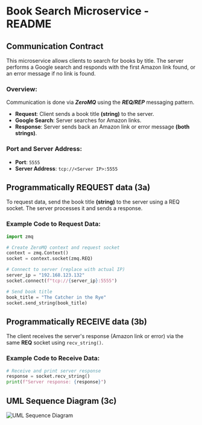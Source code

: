 # Book Search Microservice - README

## Communication Contract

This microservice allows clients to search for books by title. The server performs a Google search and responds with the first Amazon link found, or an error message if no link is found.

### Overview:
Communication is done via ***ZeroMQ*** using the ***REQ/REP*** messaging pattern.
- **Request**: Client sends a book title **(string)** to the server.
- **Google Search**: Server searches for Amazon links.
- **Response**: Server sends back an Amazon link or error message **(both strings)**.

### Port and Server Address:
- **Port**: `5555`
- **Server Address**: `tcp://<Server IP>:5555`

## Programmatically REQUEST data (3a)

To request data, send the book title **(string)** to the server using a REQ socket. The server processes it and sends a response.

### Example Code to Request Data:

```python
import zmq

# Create ZeroMQ context and request socket
context = zmq.Context()
socket = context.socket(zmq.REQ)

# Connect to server (replace with actual IP)
server_ip = "192.168.123.132"  
socket.connect(f"tcp://{server_ip}:5555")

# Send book title
book_title = "The Catcher in the Rye"
socket.send_string(book_title)
```
## Programmatically RECEIVE data (3b)

The client receives the server's response (Amazon link or error) via the same **REQ** socket using `recv_string()`.

### Example Code to Receive Data:

```python
# Receive and print server response
response = socket.recv_string()
print(f"Server response: {response}")
```
## UML Sequence Diagram (3c)
![UML Sequence Diagram](https://www.plantuml.com/plantuml/png/ZT6nJiD030RW_PxY7zkXF003Akh0n58U83fI9x5wiOFjCF3qv48P8eJKAT79dt_BFdfaYtaiQLg-tFAK9N0gJ1ARfrTkJPtiarjAgQXEEAa4owopuqmVCtaSpkIJYbC2SEk2mzC6un5l91UygruH78MmomuFO-dtgSfj_Ly_aNLgOzEhzeKQfspjiDklL3G8nlqGq6u3Qsuj9CVB2h4qGGoqZl9mLtB7ScdocBzKci9olIFqJ36RU0rQk7dWUVMe7ch80Z9J-sU2snP_6stqJkt7OYJttDC-rTNMwwHqN7wNmtu3)



